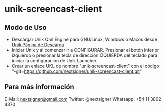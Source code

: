 # unik-screencast-client

## Modo de Uso

* Descargar Unik Qml Engine para GNU/Linux, Windows o Macos desde [Unik Página de Descarga](http://www.unikode.org/p/download.html)
* Iniciar Unik y al comenzar ir a CONFIGURAR. Presionar el botón inferior izquierdo o presionar la tecla de dirección IZQUIERDA del teclado para iniciar la configuración de Unik Launcher.
* Crear un enlace UKL de nombre "unik-screencast-client" con el código "-git=https://github.com/nextsigner/unik-screencast-client.git"

## Para más información

E-Mail: nextsigner@gmail.com
Twitter: @nextsigner
Whatsapp: +54 11 3802 4370
